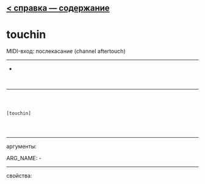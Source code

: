 [< справка — содержание](ceammc_lib.html)
---

# touchin


MIDI-вход: послекасание (channel aftertouch)

---

-
<br>


---


```



[touchin]


            
```

---
аргументы:

ARG_NAME: -<br>

---
свойства:


